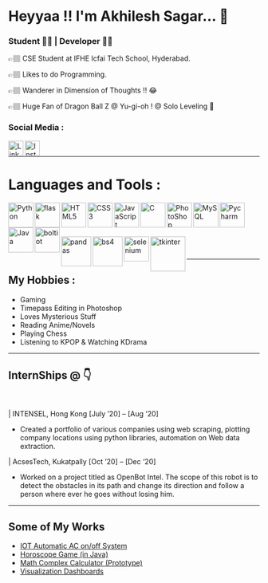  <h1> Heyyaa !! I'm Akhilesh Sagar... 👋 </h1>

### Student 👨‍🎓 | Developer 👨‍💻

👉🏽 CSE Student at IFHE Icfai Tech School, Hyderabad.

👉🏽 Likes to do Programming.

👉🏽 Wanderer in Dimension of Thoughts !! 😂

👉🏽 Huge Fan of Dragon Ball Z @ Yu-gi-oh ! @ Solo Leveling 🤘

### Social Media :

[<img align="left" alt="LinkedIn" width="30px" src="https://image.flaticon.com/icons/png/512/174/174857.png" />][linkedin]
[<img align="left" alt="Instagram" width="30px" src="https://image.flaticon.com/icons/png/512/174/174855.png" />][instagram]

<br>

---

<h1><b> Languages and Tools :</b></h1>
<p>
<img align="left" alt="Python" width="50px" src="https://i.giphy.com/media/LMt9638dO8dftAjtco/200.webp" />
<img align="left" alt="flask" width="50px" src="https://encrypted-tbn0.gstatic.com/images?q=tbn:ANd9GcTpOaDIS0uU8NdjXdB7mrjLeeB-eqXbHI1seWvffkEox2aTTuzs4dYMTznCDDdVV2oDQyo&usqp=CAU" />
<img align="left" alt="HTML5" width="50px" src="https://media.giphy.com/media/XAxylRMCdpbEWUAvr8/giphy.gif" />
<img align="left" alt="CSS3" width="50px" src="https://media.giphy.com/media/fsEaZldNC8A1PJ3mwp/giphy.gif" />
<img align="left" alt="JavaScript" width="50px" src="https://media.giphy.com/media/ln7z2eWriiQAllfVcn/giphy.gif" />
<img align="left" alt="C" width="50px" src="https://5.imimg.com/data5/WA/FQ/GLADMIN-15711089/c-programming-250x250.png" />
<img align="left" alt="PhotoShop" width="50px" src="https://i.pinimg.com/originals/9c/ea/ba/9ceaba69b7a9f89158ff953107978f3e.png" />
<img align="left" alt="MySQL" width="50px" src="https://pngimg.com/uploads/mysql/mysql_PNG23.png" />
<img align="left" alt="Pycharm" width="50px" src="https://resources.jetbrains.com/storage/products/pycharm/img/meta/pycharm_logo_300x300.png" />
<img align="left" alt="Java" width="50px" src="https://brandslogos.com/wp-content/uploads/images/large/java-logo-1.png" />
<img align="left" alt="boltiot" width="50px" src="https://res.cloudinary.com/crunchbase-production/image/upload/c_lpad,f_auto,q_auto:eco,dpr_1/v1507026496/kxeqb8elvhqfcr872xod.png" />
 <br><br><br><br>
<img align="left" alt="pandas" width="60px" src="https://static.javatpoint.com/tutorial/pandas/images/python-pandas.png" />
<img align="left" alt="bs4" width="60px" src="https://hwk0702.github.io/img/bs.png" />
<img align="left" alt="selenium" width="50px" src="https://static-00.iconduck.com/assets.00/selenium-icon-512x496-obrnvg2v.png" />
<img align="left" alt="tkinter" width="70px" src="https://i.morioh.com/2019/11/20/e508febfbc11.jpg" />
 
</p>

<br>

---

<h2><b> My Hobbies :</b></h2>

- Gaming 
- Timepass Editing in Photoshop
- Loves Mysterious Stuff
- Reading Anime/Novels
- Playing Chess
- Listening to KPOP & Watching KDrama

---

<h2><b> InternShips @ 👇</b></h2>

<br>

| INTENSEL, Hong Kong [July ’20] – [Aug ‘20]
- Created a portfolio of various companies using web scraping, plotting company locations using python libraries, automation on Web data extraction.

| AcsesTech, Kukatpally [Oct ’20] – [Dec ‘20]
- Worked on a project titled as OpenBot Intel. The scope of this robot is to detect the obstacles in its path and change its direction and follow a person where ever he goes without losing him.

---

<h2><b>Some of My Works </b></h2>
<ul>
 <li><a href="https://www.hackster.io/dineshsagar2003/automatic-ac-on-off-system-using-bolt-iot-21da92">IOT Automatic AC on/off System</a></li>
 <li><a href="https://github.com/AkhileshSagar30/Personal-Projects/tree/main/Horoscope%20Java%20Project">Horoscope Game (in Java)</a></li>
 <li><a href="http://darkmagician.pythonanywhere.com/">Math Complex Calculator (Prototype)</a></li>
 <li><a href="https://github.com/AkhileshSagar30/Personal-Projects/blob/main/Data%20Visualizations%20Dashboards.md">Visualization Dashboards</a></li>
 
</ul>

[linkedin]: https://www.linkedin.com/in/akhileshsagar30/
[instagram]: https://www.instagram.com/__dark_magician_/
[twitter]: https://twitter.com/Akhil_1126
